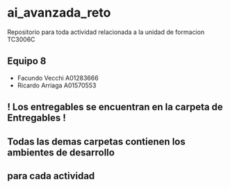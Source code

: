 # ai_avanzada_reto
Repositorio para toda actividad relacionada a la unidad de formacion TC3006C
## Equipo 8
- Facundo Vecchi A01283666
- Ricardo Arriaga A01570553

## ! Los entregables se encuentran en la carpeta de Entregables !
## Todas las demas carpetas contienen los ambientes de desarrollo 
## para cada actividad
